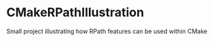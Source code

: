 CMakeRPathIllustration
======================

Small project illustrating how RPath features can be used within CMake